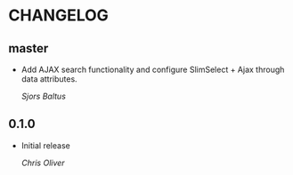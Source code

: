 # CHANGELOG

## master

* Add AJAX search functionality and configure SlimSelect + Ajax through data attributes.

    *Sjors Baltus*

## 0.1.0

* Initial release

    *Chris Oliver*
